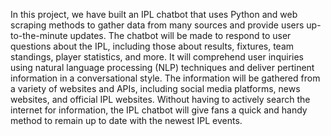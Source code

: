 In this project, we have built an IPL chatbot that uses Python and web scraping methods to gather data from many sources and provide users up-to-the-minute updates. The chatbot will be made to respond to user questions about the IPL, including those about results, fixtures, team standings, player statistics, and more. It will comprehend user inquiries using natural language processing (NLP) techniques and deliver pertinent information in a conversational style. The information will be gathered from a variety of websites and APIs, including social media platforms, news websites, and official IPL websites. Without having to actively search the internet for information, the IPL chatbot will give fans a quick and handy method to remain up to date with the newest IPL events. 
